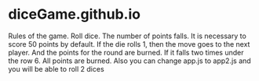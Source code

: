 # diceGame.github.io

Rules of the game.
Roll dice. The number of points falls. It is necessary to score 50 points by default.
If the die rolls 1, then the move goes to the next player. And the points for the round are burned.
If it falls two times under the row 6. All points are burned.
Also you can change app.js to app2.js and you will be able to roll 2 dices
